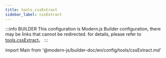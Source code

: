 ```yaml
---
title: tools.cssExtract
sidebar_label: cssExtract
---
```


:::info BUILDER
This configuration is Modern.js Builder configuration, there may be links that cannot be redirected. for details, please refer to [tools.cssExtract](https://modernjs.dev/builder/zh/api/config-tools.html#tools-cssextract)。
:::

import Main from '@modern-js/builder-doc/en/config/tools/cssExtract.md'

<Main />
